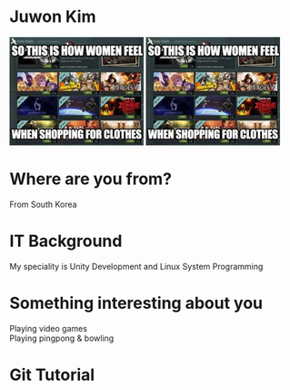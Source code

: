 # Juwon Kim
![Get Steams](/ITMO-444/Week1/Image/Meme1.jpg)
![CS memes](/ITMO-444/Week1/Image/Meme1.jpg)
# Where are you from?
From South Korea
# IT Background
My speciality is Unity Development and Linux System Programming
# Something interesting about you
Playing video games<br>
Playing pingpong & bowling
# Git Tutorial
